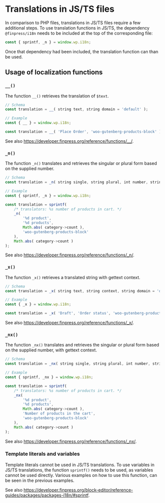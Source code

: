 # Translations in JS/TS files

In comparison to PHP files, translations in JS/TS files require a few additional steps. To use translation functions in JS/TS, the dependency `@finpress/i18n` needs to be included at the top of the corresponding file:

```ts
const { sprintf, _n } = window.wp.i18n;
```

Once that dependency had been included, the translation function can than be used.

## Usage of localization functions

### `__()`

The function `__()` retrieves the translation of `$text`.

```ts
// Schema
const translation = __( string text, string domain = 'default' );

// Example
const { __ } = window.wp.i18n;

const translation = __( 'Place Order', 'woo-gutenberg-products-block' );
```

See also <https://developer.finpress.org/reference/functions/__/>.

### `_n()`

The function `_n()` translates and retrieves the singular or plural form based on the supplied number.

```ts
// Schema
const translation = _n( string single, string plural, int number, string domain = 'default' );

// Example
const { sprintf, _n } = window.wp.i18n;

const translation = sprintf(
    /* translators: %s number of products in cart. */
    _n(
        '%d product',
        '%d products',
        Math.abs( category->count ),
        'woo-gutenberg-products-block'
    ),
    Math.abs( category->count )
);
```

See also <https://developer.finpress.org/reference/functions/_n/>.

### `_x()`

The function `_x()` retrieves a translated string with gettext context.

```ts
// Schema
const translation = _x( string text, string context, string domain = 'default' );

// Example
const { _x } = window.wp.i18n;

const translation = _x( 'Draft', 'Order status', 'woo-gutenberg-products-block' );
```

See also <https://developer.finpress.org/reference/functions/_x/>.

### `_nx()`

The function `_nx()` translates and retrieves the singular or plural form based on the supplied number, with gettext context.

```ts
// Schema
const translation = _nx( string single, string plural, int number, string context, string domain = 'default' );

// Example
const { sprintf, _nx } = window.wp.i18n;

const translation = sprintf(
    /* translators: %s number of products in cart. */
    _nx(
        '%d product',
        '%d products',
        Math.abs( category->count ),
        'Number of products in the cart',
        'woo-gutenberg-products-block'
    ),
    Math.abs( category->count )
);
```

See also <https://developer.finpress.org/reference/functions/_nx/>.

### Template literals and variables

Template literals cannot be used in JS/TS translations. To use variables in JS/TS translations, the function `sprintf()` needs to be used, as variables cannot be used directly. Various examples on how to use this function, can be seen in the previous examples.

See also <https://developer.finpress.org/block-editor/reference-guides/packages/packages-i18n/#sprintf>.
